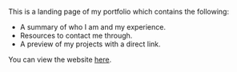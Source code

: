 This is a landing page of my portfolio which contains the following:

* A summary of who I am and my experience.
* Resources to contact me through.
* A preview of my projects with a direct link.

You can view the website [here](https://danielcoombs005.github.io/).
